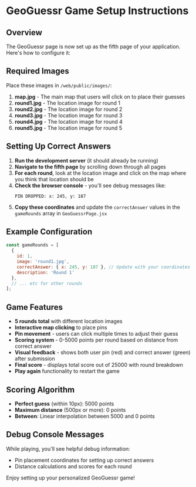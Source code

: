 # GeoGuessr Game Setup Instructions

## Overview
The GeoGuessr page is now set up as the fifth page of your application. Here's how to configure it:

## Required Images
Place these images in `/web/public/images/`:

1. **map.jpg** - The main map that users will click on to place their guesses
2. **round1.jpg** - The location image for round 1
3. **round2.jpg** - The location image for round 2
4. **round3.jpg** - The location image for round 3
5. **round4.jpg** - The location image for round 4
6. **round5.jpg** - The location image for round 5

## Setting Up Correct Answers

1. **Run the development server** (it should already be running)
2. **Navigate to the fifth page** by scrolling down through all pages
3. **For each round**, look at the location image and click on the map where you think that location should be
4. **Check the browser console** - you'll see debug messages like:
   ```
   PIN DROPPED: x: 245, y: 187
   ```
5. **Copy these coordinates** and update the `correctAnswer` values in the `gameRounds` array in `GeoGuessrPage.jsx`

## Example Configuration

```javascript
const gameRounds = [
  {
    id: 1,
    image: 'round1.jpg',
    correctAnswer: { x: 245, y: 187 }, // Update with your coordinates
    description: 'Round 1'
  },
  // ... etc for other rounds
];
```

## Game Features

- **5 rounds total** with different location images
- **Interactive map clicking** to place pins
- **Pin movement** - users can click multiple times to adjust their guess
- **Scoring system** - 0-5000 points per round based on distance from correct answer
- **Visual feedback** - shows both user pin (red) and correct answer (green) after submission
- **Final score** - displays total score out of 25000 with round breakdown
- **Play again** functionality to restart the game

## Scoring Algorithm

- **Perfect guess** (within 10px): 5000 points
- **Maximum distance** (500px or more): 0 points
- **Between**: Linear interpolation between 5000 and 0 points

## Debug Console Messages

While playing, you'll see helpful debug information:
- Pin placement coordinates for setting up correct answers
- Distance calculations and scores for each round

Enjoy setting up your personalized GeoGuessr game!
